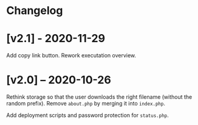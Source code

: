 # Changelog


# [v2.1] - 2020-11-29

Add copy link button.
Rework executation overview.

# [v2.0] – 2020-10-26

Rethink storage so that the user downloads the right filename (without the random prefix).
Remove `about.php` by merging it into `index.php`.

Add deployment scripts and password protection for `status.php`.

